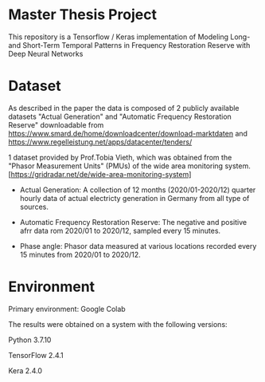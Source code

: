 # Master Thesis Project

This repository is a Tensorflow / Keras implementation of Modeling Long- and Short-Term Temporal Patterns in Frequency Restoration Reserve with Deep Neural Networks

# Dataset

As described in the paper the data is composed of 2 publicly available datasets "Actual Generation" and "Automatic Frequency Restoration Reserve" downloadable from https://www.smard.de/home/downloadcenter/download-marktdaten and https://www.regelleistung.net/apps/datacenter/tenders/

1 dataset provided by Prof.Tobia Vieth, which was obtained from the "Phasor Measurement Units" (PMUs) of the wide area monitoring system.[https://gridradar.net/de/wide-area-monitoring-system] 

- Actual Generation: A collection of 12 months (2020/01-2020/12) quarter hourly data of actual electricty generation in Germany from all type of sources.

- Automatic Frequency Restoration Reserve: The negative and positive afrr data rom 2020/01 to 2020/12, sampled every 15 minutes.

- Phase angle: Phasor data measured at various locations recorded every 15 minutes from 2020/01 to 2020/12.

# Environment

Primary environment: Google Colab

The results were obtained on a system with the following versions:

Python 3.7.10

TensorFlow 2.4.1

Kera 2.4.0


